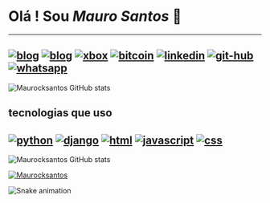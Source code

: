 
# Olá ! Sou *Mauro Santos* 🤙
---
[![blog](https://img.shields.io/badge/dev.to-0A0A0A?style=for-the-badge&logo=dev.to&logoColor=white)]()
[![blog](https://img.shields.io/badge/Blogger-FF5722?style=for-the-badge&logo=blogger&logoColor=white)]()
[![xbox](https://img.shields.io/badge/Xbox-107C10?style=for-the-badge&logo=xbox&logoColor=white)](link)
[![bitcoin](https://img.shields.io/badge/Bitcoin-000000?style=for-the-badge&logo=bitcoin&logoColor=white)](link)
[![linkedin](https://img.shields.io/badge/LinkedIn-0077B5?style=for-the-badge&logo=linkedin&logoColor=white)]()
[![git-hub](https://img.shields.io/badge/GitHub-100000?style=for-the-badge&logo=github&logoColor=white)](https://github.com/maurocksantos)
[![whatsapp](https://badges.aleen42.com/src/whatsapp.svg)]()
---
![Maurocksantos GitHub stats](https://github-readme-stats.vercel.app/api?username=Maurocksantos&show_icons=true&theme=radical)
## tecnologias que uso
[![python](https://img.shields.io/badge/Python-3776AB?style=for-the-badge&logo=python&logoColor=white)](https://www.python.org/  )
[![django](https://img.shields.io/badge/Django-092E20?style=for-the-badge&logo=django&logoColor=white)](https://www.djangoproject.com/)
[![html](https://img.shields.io/badge/HTML-239120?style=for-the-badge&logo=html5&logoColor=white)](link)
[![javascript](https://img.shields.io/badge/JavaScript-F7DF1E?style=for-the-badge&logo=javascript&logoColor=black)](link)
[![css](https://img.shields.io/badge/CSS-239120?&style=for-the-badge&logo=css3&logoColor=white)]()
---
![Maurocksantos GitHub stats](https://github-readme-stats.vercel.app/api/top-langs/?username=Maurocksantos&theme=blue-green)

[![Maurocksantos](https://starchart.cc/Maurocksantos/{repo}.svg)]()

![Snake animation](https://github.com/Maurocksantos/Maurocksantos/blob/output/github-contribution-grid-snake.svg)
